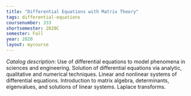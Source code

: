```yaml
---
title: "Differential Equations with Matrix Theory"
tags: differential-equations
coursenumber: 333
shortsemester: 2020C
semester: Fall
year: 2020
layout: mycourse
---
```


*Catalog description*: Use of differential equations to model phenomena in sciences and engineering.
Solution of differential equations via analytic, qualitative and numerical techniques.
Linear and nonlinear systems of differential equations.
Introduction to matrix algebra, determinants, eigenvalues, and solutions of linear systems.
Laplace transforms.
